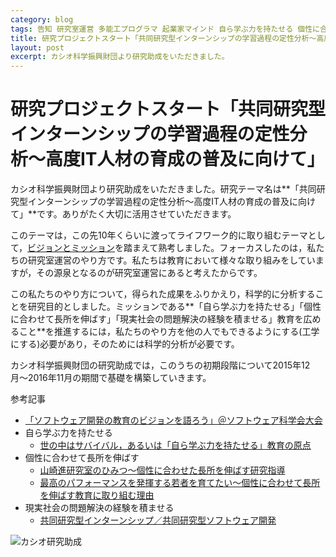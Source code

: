 ```yaml
---
category: blog
tags: 告知 研究室運営 多能工プログラマ 起業家マインド 自ら学ぶ力を持たせる 個性に合わせて長所を伸ばす 現実社会の問題解決の経験を積ませる
title: 研究プロジェクトスタート「共同研究型インターンシップの学習過程の定性分析〜高度IT人材の育成の普及に向けて」
layout: post
excerpt: カシオ科学振興財団より研究助成をいただきました。
---
```

# 研究プロジェクトスタート「共同研究型インターンシップの学習過程の定性分析〜高度IT人材の育成の普及に向けて」

カシオ科学振興財団より研究助成をいただきました。研究テーマ名は**「共同研究型インターンシップの学習過程の定性分析〜高度IT人材の育成の普及に向けて」**です。ありがたく大切に活用させていただきます。

このテーマは，この先10年くらいに渡ってライフワーク的に取り組むテーマとして，[ビジョンとミッション](http://zacky1972.github.io/blog/2015/04/05/vision-mission.html)を踏まえて熟考しました。フォーカスしたのは，私たちの研究室運営のやり方です。私たちは教育において様々な取り組みをしていますが，その源泉となるのが研究室運営にあると考えたからです。

この私たちのやり方について，得られた成果をふりかえり，科学的に分析することを研究目的としました。ミッションである**「自ら学ぶ力を持たせる」「個性に合わせて長所を伸ばす」「現実社会の問題解決の経験を積ませる」教育を広めること**を推進するには，私たちのやり方を他の人でもできるようにする(工学にする)必要があり，そのためには科学的分析が必要です。

カシオ科学振興財団の研究助成では，このうちの初期段階について2015年12月〜2016年11月の期間で基礎を構築していきます。

参考記事

* [「ソフトウェア開発の教育のビジョンを語ろう」＠ソフトウェア科学会大会](http://zacky1972.github.io/blog/2015/09/11/education-vision-JSSST-rePiT.html)
* 自ら学ぶ力を持たせる
	* [世の中はサバイバル，あるいは「自ら学ぶ力を持たせる」教育の原点](https://medium.com/@zacky1972/%E4%B8%96%E3%81%AE%E4%B8%AD%E3%81%AF%E3%82%B5%E3%83%90%E3%82%A4%E3%83%90%E3%83%AB-%E3%81%82%E3%82%8B%E3%81%84%E3%81%AF-%E8%87%AA%E3%82%89%E5%AD%A6%E3%81%B6%E5%8A%9B%E3%82%92%E6%8C%81%E3%81%9F%E3%81%9B%E3%82%8B-%E6%95%99%E8%82%B2%E3%81%AE%E5%8E%9F%E7%82%B9-affc828d1a9f#.jto4lalsy)
* 個性に合わせて長所を伸ばす
	* [山崎進研究室のひみつ〜個性に合わせた長所を伸ばす研究指導](http://zacky1972.github.io/blog/2015/03/24/laboratory-management-developing-strengths.html)
	* [最高のパフォーマンスを発揮する若者を育てたい〜個性に合わせて長所を伸ばす教育に取り組む理由](https://medium.com/@zacky1972/%E6%9C%80%E9%AB%98%E3%81%AE%E3%83%91%E3%83%95%E3%82%A9%E3%83%BC%E3%83%9E%E3%83%B3%E3%82%B9%E3%82%92%E7%99%BA%E6%8F%AE%E3%81%99%E3%82%8B%E8%8B%A5%E8%80%85%E3%82%92%E8%82%B2%E3%81%A6%E3%81%9F%E3%81%84-%E5%80%8B%E6%80%A7%E3%81%AB%E5%90%88%E3%82%8F%E3%81%9B%E3%81%A6%E9%95%B7%E6%89%80%E3%82%92%E4%BC%B8%E3%81%B0%E3%81%99%E6%95%99%E8%82%B2%E3%81%AB%E5%8F%96%E3%82%8A%E7%B5%84%E3%82%80%E7%90%86%E7%94%B1-ce6d3c217d0a#.wy194wi3x)
* 現実社会の問題解決の経験を積ませる
	* [共同研究型インターンシップ／共同研究型ソフトウェア開発](http://zacky1972.github.io/blog/2015/09/23/collaborative-research-internships.html)

![カシオ研究助成](http://zacky1972.github.io/assets/images/CASIO-research-grant.jpg)